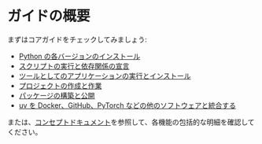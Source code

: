# ガイドの概要

まずはコアガイドをチェックしてみましょう:

- [Python の各バージョンのインストール](./install-python.md)
- [スクリプトの実行と依存関係の宣言](./scripts.md)
- [ツールとしてのアプリケーションの実行とインストール](./tools.md)
- [プロジェクトの作成と作業](./projects.md)
- [パッケージの構築と公開](./package.md)
- [uv を Docker、GitHub、PyTorch などの他のソフトウェアと統合する](./integration/index.md)

または、[コンセプトドキュメント](../concepts/index.md)を参照して、各機能の包括的な明細を確認してください。

